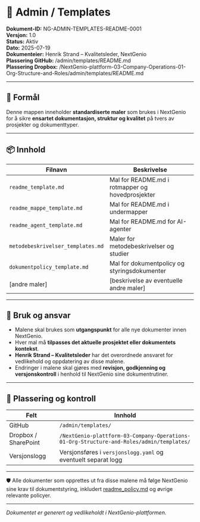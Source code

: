 # 📁 Admin / Templates

**Dokument-ID:** NG-ADMIN-TEMPLATES-README-0001  
**Versjon:** 1.0  
**Status:** Aktiv  
**Dato:** 2025-07-19  
**Dokumenteier:** Henrik Strand – Kvalitetsleder, NextGenio  
**Plassering GitHub:** /admin/templates/README.md  
**Plassering Dropbox:** /NextGenio-plattform-03-Company-Operations-01-Org-Structure-and-Roles/admin/templates/README.md  

---

## 🎯 Formål

Denne mappen inneholder **standardiserte maler** som brukes i NextGenio for å sikre **ensartet dokumentasjon, struktur og kvalitet** på tvers av prosjekter og dokumenttyper.

---

## 📦 Innhold

| Filnavn                      | Beskrivelse                                              |
|-----------------------------|----------------------------------------------------------|
| `readme_template.md`         | Mal for README.md i rotmapper og hovedprosjekter         |
| `readme_mappe_template.md`   | Mal for README.md i undermapper                           |
| `readme_agent_template.md`   | Mal for README.md for AI-agenter                          |
| `metodebeskrivelser_templates.md` | Maler for metodebeskrivelser og studier                  |
| `dokumentpolicy_template.md` | Mal for dokumentpolicy og styringsdokumenter             |
| [andre maler]                | [beskrivelse av eventuelle andre maler]                   |

---

## 🧩 Bruk og ansvar

- Malene skal brukes som **utgangspunkt** for alle nye dokumenter innen NextGenio.  
- Hver mal må **tilpasses det aktuelle prosjektet eller dokumentets kontekst**.  
- **Henrik Strand – Kvalitetsleder** har det overordnede ansvaret for vedlikehold og oppdatering av disse malene.  
- Endringer i malene skal gjøres med **revisjon, godkjenning og versjonskontroll** i henhold til NextGenio sine dokumentrutiner.  

---

## 📂 Plassering og kontroll

| Felt           | Innhold                                                  |
|----------------|----------------------------------------------------------|
| GitHub         | `/admin/templates/`                                      |
| Dropbox / SharePoint | `/NextGenio-plattform-03-Company-Operations-01-Org-Structure-and-Roles/admin/templates/` |
| Versjonslogg   | Versjonsføres i `versjonslogg.yaml` og eventuelt separat logg |

---

🛡️ Alle dokumenter som opprettes ut fra disse malene må følge NextGenio sine krav til dokumentstyring, inkludert [readme_policy.md](../governance/readme_policy.md) og øvrige relevante policyer.

---

*Dokumentet er generert og vedlikeholdt i NextGenio-plattformen.*  

